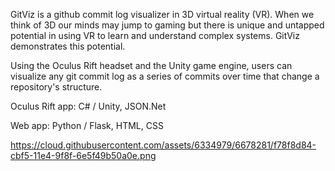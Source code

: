 GitViz is a github commit log visualizer in 3D virtual reality (VR). When we think of 3D our minds may jump to gaming but there is unique and untapped potential in using VR to learn and understand complex systems. GitViz demonstrates this potential. 

Using the Oculus Rift headset and the Unity game engine, users can visualize any git commit log as a series of commits over time that change a repository's structure. 



Oculus Rift app: C# / Unity, JSON.Net

Web app: Python / Flask, HTML, CSS

https://cloud.githubusercontent.com/assets/6334979/6678281/f78f8d84-cbf5-11e4-9f8f-6e5f49b50a0e.png
